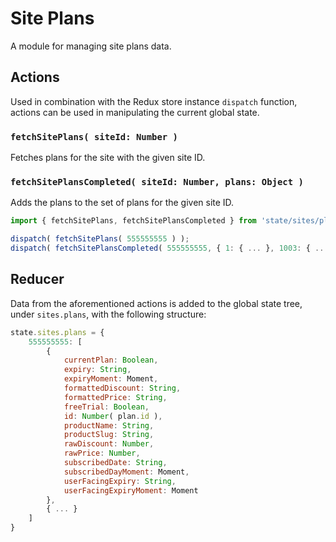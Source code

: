 Site Plans
==========

A module for managing site plans data.

## Actions

Used in combination with the Redux store instance `dispatch` function, actions can be used in manipulating the current global state.

### `fetchSitePlans( siteId: Number )`

Fetches plans for the site with the given site ID.

### `fetchSitePlansCompleted( siteId: Number, plans: Object )`

Adds the plans to the set of plans for the given site ID.

```js
import { fetchSitePlans, fetchSitePlansCompleted } from 'state/sites/plans/actions';

dispatch( fetchSitePlans( 555555555 ) );
dispatch( fetchSitePlansCompleted( 555555555, { 1: { ... }, 1003: { ... }, 1008: { ... } } ) );
```

## Reducer
Data from the aforementioned actions is added to the global state tree, under `sites.plans`, with the following structure:

```js
state.sites.plans = {
	555555555: [
		{
			currentPlan: Boolean,
			expiry: String,
			expiryMoment: Moment,
			formattedDiscount: String,
			formattedPrice: String,
			freeTrial: Boolean,
			id: Number( plan.id ),
			productName: String,
			productSlug: String,
			rawDiscount: Number,
			rawPrice: Number,
			subscribedDate: String,
			subscribedDayMoment: Moment,
			userFacingExpiry: String,
			userFacingExpiryMoment: Moment
		},
		{ ... }
	]
}
```

